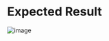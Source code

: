 # Expected Result

![image](https://github.com/magmoe/homework/assets/44732837/911e2c9a-5b21-48d2-a02a-225f6d16928d)
